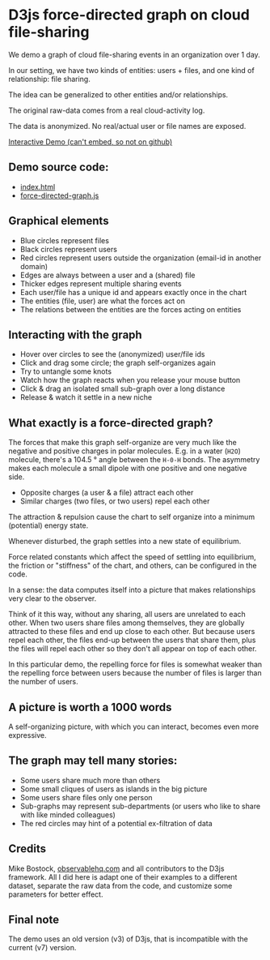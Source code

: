# D3js force-directed graph on cloud file-sharing

We demo a graph of cloud file-sharing events in an organization over 1 day.

In our setting, we have two kinds of entities: users + files,
and one kind of relationship: file sharing.

The idea can be generalized to other entities and/or relationships.

The original raw-data comes from a real cloud-activity log.

The data is anonymized. No real/actual user or file names are exposed.

<!-- iframe src="./index.html">Interactive force-directed chart</iframe -->

[Interactive Demo (can't embed, so not on github)](https://finance.yendor.com/ML/fileshare-d3js/)

## Demo source code:

  - [index.html](./index.html)
  - [force-directed-graph.js](./force-directed-graph.js)


## Graphical elements

  - Blue circles represent files
  - Black circles represent users
  - Red circles represent users outside the organization (email-id in another domain)
  - Edges are always between a user and a (shared) file
  - Thicker edges represent multiple sharing events
  - Each user/file has a unique id and appears exactly once in the chart
  - The entities (file, user) are what the forces act on
  - The relations between the entities are the forces acting on entities

## Interacting with the graph

  - Hover over circles to see the (anonymized) user/file ids
  - Click and drag some circle; the graph self-organizes again
  - Try to untangle some knots
  - Watch how the graph reacts when you release your mouse button
  - Click & drag an isolated small sub-graph over a long distance
  - Release & watch it settle in a new niche

## What exactly is a force-directed graph?

The forces that make this graph self-organize are very much like the
negative and positive charges in polar molecules. E.g. in a water
(`H2O`) molecule, there's a 104.5 &deg; angle between the `H-0-H`
bonds. The asymmetry makes each molecule a small dipole with
one positive and one negative side.

  - Opposite charges (a user & a file) attract each other
  - Similar charges (two files, or two users) repel each other

The attraction & repulsion cause the chart to self organize into
a minimum (potential) energy state.

Whenever disturbed, the graph settles into a new state of equilibrium.

Force related constants which affect the speed of settling into
equilibrium, the friction or "stiffness" of the chart, and others,
can be configured in the code.

In a sense: the data computes itself into a picture that makes
relationships very clear to the observer.

Think of it this way, without any sharing, all users are unrelated to
each other. When two users share files among themselves, they are
globally attracted to these files and end up close to each other.
But because users repel each other, the files end-up between the users
that share them, plus the files will repel each other so they don't
all appear on top of each other.

In this particular demo, the repelling force for files is somewhat
weaker than the repelling force between users because the number
of files is larger than the number of users.


## A picture is worth a 1000 words

A self-organizing picture, with which you can interact,
becomes even more expressive.

## The graph may tell many stories:

  - Some users share much more than others
  - Some small cliques of users as islands in the big picture
  - Some users share files only one person
  - Sub-graphs may represent sub-departments (or users who like to share with like minded colleagues)
  - The red circles may hint of a potential ex-filtration of data

## Credits

Mike Bostock, [observablehq.com](https://observablehq.com/) and all
contributors to the D3js framework. All I did here is adapt one of their
examples to a different dataset, separate the raw data from the code,
and customize some parameters for better effect.

## Final note

The demo uses an old version (v3) of D3js, that is incompatible
with the current (v7) version.
